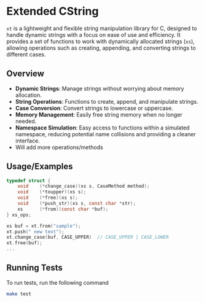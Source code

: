 
# Extended CString

`xt` is a lightweight and flexible string manipulation library for C, designed to handle dynamic strings with a focus on ease of use and efficiency. It provides a set of functions to work with dynamically allocated strings (`xs`), allowing operations such as creating, appending, and converting strings to different cases.


## Overview


- **Dynamic Strings**: Manage strings without worrying about memory allocation.
- **String Operations**: Functions to create, append, and manipulate strings.
- **Case Conversion**: Convert strings to lowercase or uppercase.
- **Memory Management**: Easily free string memory when no longer needed.
- **Namespace Simulation**: Easy access to functions within a simulated namespace, reducing potential name collisions and providing a cleaner interface.
- Will add more operations/methods

## Usage/Examples

```c
typedef struct {
    void    (*change_case)(xs s, CaseMethod method);
    void    (*toupper)(xs s);
    void    (*free)(xs s);
    void    (*push_str)(xs s, const char *str);
    xs      (*from)(const char *buf);
} xs_ops;
```

```c
xs buf = xt.from("sample");
xt.push(" new text");
xt.change_case(buf, CASE_UPPER)  // CASE_UPPER | CASE_LOWER
xt.free(buf);
...
```
## Running Tests

To run tests, run the following command

```bash
make test
```

